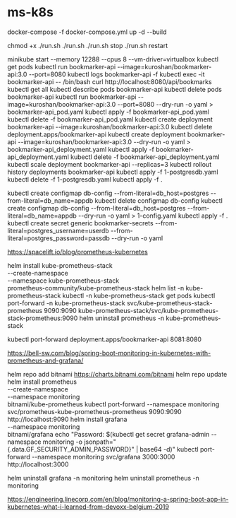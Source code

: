 # ms-k8s

docker-compose -f docker-compose.yml up -d --build

chmod +x ./run.sh
./run.sh
./run.sh stop
./run.sh restart

minikube start --memory 12288 --cpus 8 --vm-driver=virtualbox
kubectl get pods
kubectl run bookmarker-api --image=kuroshan/bookmarker-api:3.0 --port=8080
kubectl logs bookmarker-api -f
kubectl exec -it bookmarker-api -- /bin/bash
curl http://localhost:8080/api/bookmarks
kubectl get all
kubectl describe pods bookmarker-api
kubectl delete pods bookmarker-api
kubectl run bookmarker-api --image=kuroshan/bookmarker-api:3.0 --port=8080 --dry-run -o yaml > bookmarker-api_pod.yaml
kubectl apply -f bookmarker-api_pod.yaml
kubectl delete -f bookmarker-api_pod.yaml
kubectl create deployment bookmarker-api --image=kuroshan/bookmarker-api:3.0
kubectl delete deployment.apps/bookmarker-api
kubectl create deployment bookmarker-api --image=kuroshan/bookmarker-api:3.0 --dry-run -o yaml > bookmarker-api_deployment.yaml
kubectl apply -f bookmarker-api_deployment.yaml
kubectl delete -f bookmarker-api_deployment.yaml
kubectl scale deployment bookmarker-api --replicas=3
kubectl rollout history deployments bookmarker-api
kubectl apply -f 1-postgresdb.yaml
kubectl delete -f 1-postgresdb.yaml
kubectl apply -f .

kubectl create configmap db-config --from-literal=db_host=postgres --from-literal=db_name=appdb
kubectl delete configmap db-config
kubectl create configmap db-config --from-literal=db_host=postgres --from-literal=db_name=appdb --dry-run -o yaml > 1-config.yaml
kubectl apply -f .
kubectl create secret generic bookmarker-secrets --from-literal=postgres_username=userdb --from-literal=postgres_password=passdb --dry-run -o yaml

















https://spacelift.io/blog/prometheus-kubernetes

helm install kube-prometheus-stack \
  --create-namespace \
  --namespace kube-prometheus-stack \
  prometheus-community/kube-prometheus-stack
helm list -n kube-prometheus-stack
kubectl -n kube-prometheus-stack get pods
kubectl port-forward -n kube-prometheus-stack svc/kube-prometheus-stack-prometheus 9090:9090
kube-prometheus-stack/svc/kube-prometheus-stack-prometheus:9090
helm uninstall prometheus -n kube-prometheus-stack

kubectl port-forward deployment.apps/bookmarker-api 8081:8080


https://bell-sw.com/blog/spring-boot-monitoring-in-kubernetes-with-prometheus-and-grafana/

helm repo add bitnami https://charts.bitnami.com/bitnami
helm repo update
helm install prometheus \
  --create-namespace \
  --namespace monitoring \
  bitnami/kube-prometheus
kubectl port-forward --namespace monitoring svc/prometheus-kube-prometheus-prometheus 9090:9090
http://localhost:9090
helm install grafana \
  --namespace monitoring \
  bitnami/grafana
echo "Password: $(kubectl get secret grafana-admin --namespace monitoring -o jsonpath="{.data.GF_SECURITY_ADMIN_PASSWORD}" | base64 -d)"
kubectl port-forward --namespace monitoring  svc/grafana 3000:3000
http://localhost:3000

helm uninstall grafana -n monitoring
helm uninstall prometheus -n monitoring

https://engineering.linecorp.com/en/blog/monitoring-a-spring-boot-app-in-kubernetes-what-i-learned-from-devoxx-belgium-2019
